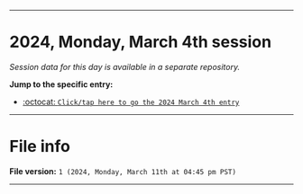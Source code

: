 
***

# 2024, Monday, March 4th session

_Session data for this day is available in a separate repository._

**Jump to the specific entry:**

- [:octocat: `Click/tap here to go the 2024 March 4th entry`](https://github.com/seanpm2001/SeansLifeArchive_Images_TinyTower_Y2024/tree/SeansLifeArchive_Images_TinyTower_Y2024_Main-dev/2024/03_March/04/)

***

# File info

**File version:** `1 (2024, Monday, March 11th at 04:45 pm PST)`

***
